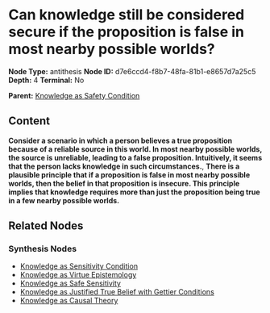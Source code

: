 # Can knowledge still be considered secure if the proposition is false in most nearby possible worlds?

**Node Type:** antithesis
**Node ID:** d7e6ccd4-f8b7-48fa-81b1-e8657d7a25c5
**Depth:** 4
**Terminal:** No

**Parent:** [Knowledge as Safety Condition](knowledge-as-safety-condition-synthesis-3633121c-c6e5-4232-8f43-2d5bf09ffab9.md)

## Content

**Consider a scenario in which a person believes a true proposition because of a reliable source in this world. In most nearby possible worlds, the source is unreliable, leading to a false proposition. Intuitively, it seems that the person lacks knowledge in such circumstances.**, **There is a plausible principle that if a proposition is false in most nearby possible worlds, then the belief in that proposition is insecure. This principle implies that knowledge requires more than just the proposition being true in a few nearby possible worlds.**

## Related Nodes

### Synthesis Nodes

- [Knowledge as Sensitivity Condition](knowledge-as-sensitivity-condition-synthesis-22165e4b-ac33-4d77-8da8-6949237521b3.md)
- [Knowledge as Virtue Epistemology](knowledge-as-virtue-epistemology-synthesis-4f681847-7276-42b0-ac66-942031f056c2.md)
- [Knowledge as Safe Sensitivity](knowledge-as-safe-sensitivity-synthesis-e797e5ab-264c-439b-bff5-5ce8321b017c.md)
- [Knowledge as Justified True Belief with Gettier Conditions](knowledge-as-justified-true-belief-with-gettier-conditions-synthesis-d704e0f8-9fc2-4fc0-99a6-b1e8fc2d8894.md)
- [Knowledge as Causal Theory](knowledge-as-causal-theory-synthesis-9ef1b1e4-2b57-4cfa-93c2-d00908fbc478.md)
